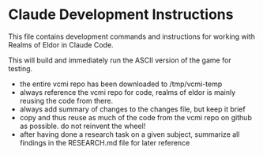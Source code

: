 # Claude Development Instructions

This file contains development commands and instructions for working with Realms of Eldor in Claude Code.

This will build and immediately run the ASCII version of the game for testing.
- the entire vcmi repo has been downloaded to /tmp/vcmi-temp
- always reference the vcmi repo for code, realms of eldor is mainly reusing the code from there.
- always add summary of changes to the changes file, but keep it brief
- copy and thus reuse as much of the code from the vcmi repo on github as possible. do not reinvent the wheel!
- after having done a research task on a given subject, summarize all findings in the RESEARCH.md file for later reference
